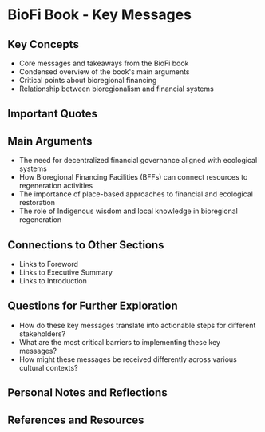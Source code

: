 # BioFi Book - Key Messages

## Key Concepts
- Core messages and takeaways from the BioFi book
- Condensed overview of the book's main arguments
- Critical points about bioregional financing
- Relationship between bioregionalism and financial systems

## Important Quotes

## Main Arguments
- The need for decentralized financial governance aligned with ecological systems
- How Bioregional Financing Facilities (BFFs) can connect resources to regeneration activities
- The importance of place-based approaches to financial and ecological restoration
- The role of Indigenous wisdom and local knowledge in bioregional regeneration

## Connections to Other Sections
- Links to Foreword
- Links to Executive Summary
- Links to Introduction

## Questions for Further Exploration
- How do these key messages translate into actionable steps for different stakeholders?
- What are the most critical barriers to implementing these key messages?
- How might these messages be received differently across various cultural contexts?

## Personal Notes and Reflections

## References and Resources 